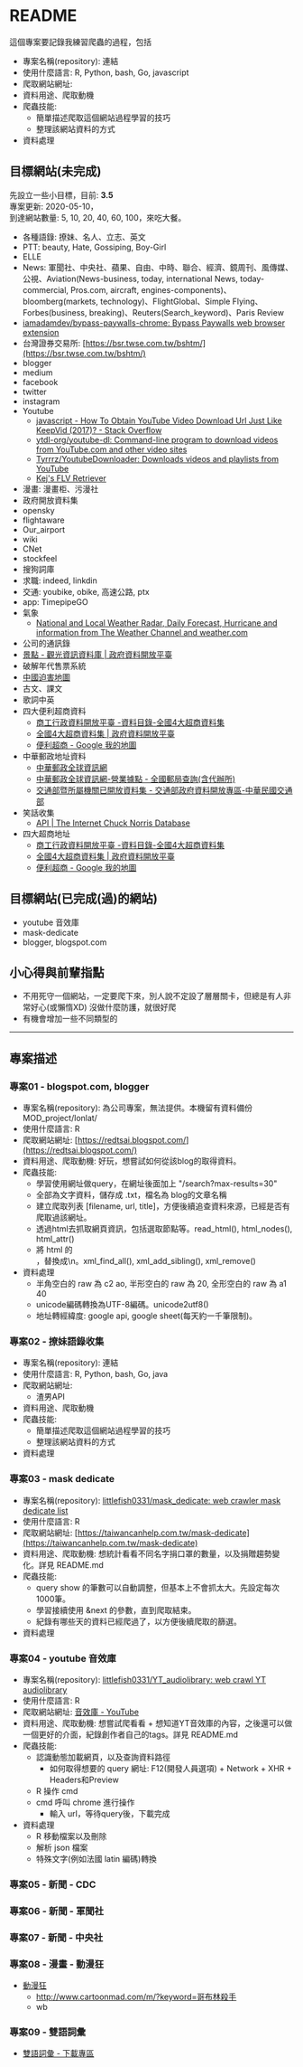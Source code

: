 # README

這個專案要記錄我練習爬蟲的過程，包括  

- 專案名稱(repository): 連結
- 使用什麼語言: R, Python, bash, Go, javascript
- 爬取網站網址:
- 資料用途、爬取動機
- 爬蟲技能:
  - 簡單描述爬取這個網站過程學習的技巧
  - 整理該網站資料的方式
- 資料處理

## 目標網站(未完成)

先設立一些小目標，目前: **3.5**  
專案更新: 2020-05-10，  
到達網站數量: 5, 10, 20, 40, 60, 100，來吃大餐。

- 各種語錄: 撩妹、名人、立志、英文
- PTT: beauty, Hate, Gossiping, Boy-Girl
- ELLE
- News: 軍聞社、中央社、蘋果、自由、中時、聯合、經濟、鏡周刊、風傳媒、公視、Aviation(News-business, today, international News, today-commercial, Pros.com, aircraft, engines-components)、bloomberg(markets, technology)、FlightGlobal、Simple Flying、Forbes(business, breaking)、Reuters(Search_keyword)、Paris Review 
- [iamadamdev/bypass-paywalls-chrome: Bypass Paywalls web browser extension](https://github.com/iamadamdev/bypass-paywalls-chrome)
- 台灣證券交易所: [https://bsr.twse.com.tw/bshtm/](https://bsr.twse.com.tw/bshtm/)
- blogger
- medium
- facebook
- twitter
- instagram
- Youtube
  - [javascript - How To Obtain YouTube Video Download Url Just Like KeepVid (2017)? - Stack Overflow](https://stackoverflow.com/questions/45246837/how-to-obtain-youtube-video-download-url-just-like-keepvid-2017)
  - [ytdl-org/youtube-dl: Command-line program to download videos from YouTube.com and other video sites](https://github.com/ytdl-org/youtube-dl)
  - [Tyrrrz/YoutubeDownloader: Downloads videos and playlists from YouTube](https://github.com/Tyrrrz/YoutubeDownloader)
  - [Kej's FLV Retriever](http://kej.tw/flvretriever/youtube.php)
- 漫畫: 漫畫柜、污漫社
- 政府開放資料集
- opensky
- flightaware
- Our_airport
- wiki
- CNet
- stockfeel
- 搜狗詞庫
- 求職: indeed, linkdin
- 交通: youbike, obike, 高速公路, ptx
- app: TimepipeGO
- 氣象
  - [National and Local Weather Radar, Daily Forecast, Hurricane and information from The Weather Channel and weather.com](https://weather.com/)
- 公司的通訊錄
- [景點 - 觀光資訊資料庫 | 政府資料開放平臺](https://data.gov.tw/dataset/7777)
- 破解年代售票系統
- [中國迫害地圖](https://zh.bitterwinter.org/map-of-china/)
- 古文、課文
- 歌詞中英
- 四大便利超商資料
  - [商工行政資料開放平臺 -資料目錄-全國4大超商資料集](https://data.gcis.nat.gov.tw/od/detail?oid=0202BFA9-8116-4E63-A41A-58A5F4EAF7A2)
  - [全國4大超商資料集 | 政府資料開放平臺](https://data.gov.tw/dataset/32086)
  - [便利超商 - Google 我的地圖](https://www.google.com/maps/d/embed?mid=1hDt1oYbB_QYOG-Z0ypn19-1T7oM&hl=zh-TW&ved=0CBwQkAUwAA&ei=CLFZS43sCqa8ugOK0pCuCQ&ie=UTF8&msa=0&ll=25.071974202256953%2C121.40374832714845&spn=0.070996%2C0.068298&output=embed&z=11)
- 中華郵政地址資料
  - [中華郵政全球資訊網](https://www.post.gov.tw/post/internet/I_location/index_all.html)
  - [中華郵政全球資訊網-營業據點 - 全國郵局查詢(含代辦所)](https://www.post.gov.tw/post/internet/I_location/index.jsp?ID=1901)
  - [交通部暨所屬機關已開放資料集 - 交通部政府資料開放專區-中華民國交通部](https://event.motc.gov.tw/home.jsp?id=1615&parentpath=0,1447&websiteid=201506260001&mcustomize=govdata_view.jsp&uid=201705110003)
- 笑話收集
  - [API | The Internet Chuck Norris Database](http://www.icndb.com/api/)
- 四大超商地址
  - [商工行政資料開放平臺 -資料目錄-全國4大超商資料集](https://data.gcis.nat.gov.tw/od/detail?oid=0202BFA9-8116-4E63-A41A-58A5F4EAF7A2)
  - [全國4大超商資料集 | 政府資料開放平臺](https://data.gov.tw/dataset/32086)
  - [便利超商 - Google 我的地圖](https://www.google.com/maps/d/embed?mid=1hDt1oYbB_QYOG-Z0ypn19-1T7oM&hl=zh-TW&ved=0CBwQkAUwAA&ei=CLFZS43sCqa8ugOK0pCuCQ&ie=UTF8&msa=0&ll=25.049172139253795%2C121.531754&spn=0.070996%2C0.068298&output=embed&z=13)



## 目標網站(已完成(過)的網站)

- youtube 音效庫
- mask-dedicate
- blogger, blogspot.com

## 小心得與前輩指點

- 不用死守一個網站，一定要爬下來，別人說不定設了層層關卡，但總是有人非常好心(或懶惰XD) 沒做什麼防護，就很好爬
- 有機會增加一些不同類型的

---

## 專案描述

### 專案01 - blogspot.com, blogger

- 專案名稱(repository): 為公司專案，無法提供。本機留有資料備份 MOD_project/lonlat/
- 使用什麼語言: R
- 爬取網站網址: [https://redtsai.blogspot.com/](https://redtsai.blogspot.com/)
- 資料用途、爬取動機: 好玩，想嘗試如何從該blog的取得資料。
- 爬蟲技能:
  - 學習使用網址做query，在網址後面加上 "/search?max-results=30"
  - 全部為文字資料，儲存成 .txt，檔名為 blog的文章名稱
  - 建立爬取列表 [filename, url, title]，方便後續追查資料來源，已經是否有爬取過該網址。
  - 透過html去抓取網頁資訊，包括選取節點等。read_html(), html_nodes(), html_attr()
  - 將 html 的</br>，替換成\n。xml_find_all(), xml_add_sibling(), xml_remove()
- 資料處理
  - 半角空白的 raw 為 c2 ao, 半形空白的 raw 為 20, 全形空白的 raw 為 a1 40
  - unicode編碼轉換為UTF-8編碼。unicode2utf8()
  - 地址轉經緯度: google api, google sheet(每天約一千筆限制)。

### 專案02 - 撩妹語錄收集

- 專案名稱(repository): 連結
- 使用什麼語言: R, Python, bash, Go, java
- 爬取網站網址: 
  - 渣男API
- 資料用途、爬取動機
- 爬蟲技能:
  - 簡單描述爬取這個網站過程學習的技巧
  - 整理該網站資料的方式
- 資料處理

### 專案03 - mask dedicate

- 專案名稱(repository): [littlefish0331/mask_dedicate: web crawler mask dedicate list](https://github.com/littlefish0331/mask_dedicate)
- 使用什麼語言: R
- 爬取網站網址: [https://taiwancanhelp.com.tw/mask-dedicate](https://taiwancanhelp.com.tw/mask-dedicate)
- 資料用途、爬取動機: 想統計看看不同名字捐口罩的數量，以及捐贈趨勢變化。詳見 README.md
- 爬蟲技能:
  - query show 的筆數可以自動調整，但基本上不會抓太大。先設定每次1000筆。
  - 學習接續使用 &next 的參數，直到爬取結束。
  - 紀錄有哪些天的資料已經爬過了，以方便後續爬取的篩選。
- 資料處理

### 專案04 - youtube 音效庫

- 專案名稱(repository): [littlefish0331/YT_audiolibrary: web crawl YT audiolibrary](https://github.com/littlefish0331/YT_audiolibrary)
- 使用什麼語言: R
- 爬取網站網址: [音效庫 - YouTube](https://www.youtube.com/audiolibrary/music?nv=1)
- 資料用途、爬取動機: 想嘗試爬看看 + 想知道YT音效庫的內容，之後還可以做一個更好的介面，紀錄創作者自己的tags。詳見 README.md
- 爬蟲技能:
  - 認識動態加載網頁，以及查詢資料路徑
    - 如何取得想要的 query 網址: F12(開發人員選項) + Network + XHR + Headers和Preview
  - R 操作 cmd
  - cmd 呼叫 chrome 進行操作
    - 輸入 url，等待query後，下載完成
- 資料處理
  - R 移動檔案以及刪除
  - 解析 json 檔案
  - 特殊文字(例如法國 latin 編碼)轉換

### 專案05 - 新聞 - CDC

### 專案06 - 新聞 - 軍聞社

### 專案07 - 新聞 - 中央社

### 專案08 - 漫畫 - 動漫狂

- [動漫狂](https://www.cartoonmad.com/)
  - http://www.cartoonmad.com/m/?keyword=哥布林殺手
  - wb

### 專案09 - 雙語詞彙

- [雙語詞彙 - 下載專區](http://terms.naer.edu.tw/downloadlist/)
